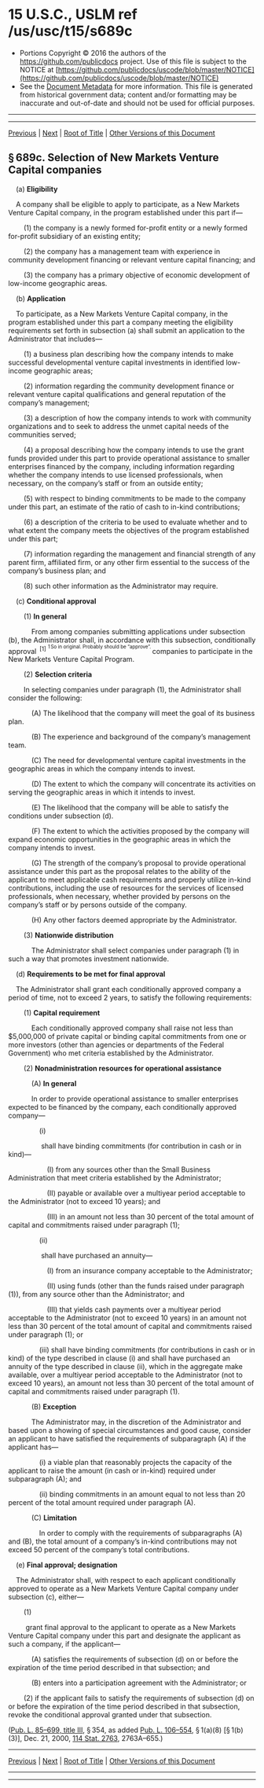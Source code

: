 ---
---

# 15 U.S.C., USLM ref /us/usc/t15/s689c

* Portions Copyright © 2016 the authors of the https://github.com/publicdocs project.
  Use of this file is subject to the NOTICE at [https://github.com/publicdocs/uscode/blob/master/NOTICE](https://github.com/publicdocs/uscode/blob/master/NOTICE)
* See the [Document Metadata](././../../../../../..//README.md) for more information.
  This file is generated from historical government data; content and/or formatting may be inaccurate and out-of-date and should not be used for official purposes.

----------
----------

[Previous](./../../../../../..//us/usc/t15/ch14B/schIII/ptB/m__us_usc_t15_s689b.md) | [Next](./../../../../../..//us/usc/t15/ch14B/schIII/ptB/m__us_usc_t15_s689d.md) | [Root of Title](./../../../../../../) | [Other Versions of this Document](https://publicdocs.github.io/go/links?ns=uslm&ref=%2Fus%2Fusc%2Ft15%2Fs689c)

## § 689c. Selection of New Markets Venture Capital companies

    (a) __Eligibility__ 

    A company shall be eligible to apply to participate, as a New Markets Venture Capital company, in the program established under this part if—

        (1) the company is a newly formed for-profit entity or a newly formed for-profit subsidiary of an existing entity;

        (2) the company has a management team with experience in community development financing or relevant venture capital financing; and

        (3) the company has a primary objective of economic development of low-income geographic areas.

    (b) __Application__ 

    To participate, as a New Markets Venture Capital company, in the program established under this part a company meeting the eligibility requirements set forth in subsection (a) shall submit an application to the Administrator that includes—

        (1) a business plan describing how the company intends to make successful developmental venture capital investments in identified low-income geographic areas;

        (2) information regarding the community development finance or relevant venture capital qualifications and general reputation of the company’s management;

        (3) a description of how the company intends to work with community organizations and to seek to address the unmet capital needs of the communities served;

        (4) a proposal describing how the company intends to use the grant funds provided under this part to provide operational assistance to smaller enterprises financed by the company, including information regarding whether the company intends to use licensed professionals, when necessary, on the company’s staff or from an outside entity;

        (5) with respect to binding commitments to be made to the company under this part, an estimate of the ratio of cash to in-kind contributions;

        (6) a description of the criteria to be used to evaluate whether and to what extent the company meets the objectives of the program established under this part;

        (7) information regarding the management and financial strength of any parent firm, affiliated firm, or any other firm essential to the success of the company’s business plan; and

        (8) such other information as the Administrator may require.

    (c) __Conditional approval__ 

        (1) __In general__ 

            From among companies submitting applications under subsection (b), the Administrator shall, in accordance with this subsection, conditionally approval  <sup>\[1\]</sup>  <sup><sup> 1 So in original. Probably should be “approve”. </sup></sup>  companies to participate in the New Markets Venture Capital Program.

        (2) __Selection criteria__ 

        In selecting companies under paragraph (1), the Administrator shall consider the following:

            (A) The likelihood that the company will meet the goal of its business plan.

            (B) The experience and background of the company’s management team.

            (C) The need for developmental venture capital investments in the geographic areas in which the company intends to invest.

            (D) The extent to which the company will concentrate its activities on serving the geographic areas in which it intends to invest.

            (E) The likelihood that the company will be able to satisfy the conditions under subsection (d).

            (F) The extent to which the activities proposed by the company will expand economic opportunities in the geographic areas in which the company intends to invest.

            (G) The strength of the company’s proposal to provide operational assistance under this part as the proposal relates to the ability of the applicant to meet applicable cash requirements and properly utilize in-kind contributions, including the use of resources for the services of licensed professionals, when necessary, whether provided by persons on the company’s staff or by persons outside of the company.

            (H) Any other factors deemed appropriate by the Administrator.

        (3) __Nationwide distribution__ 

            The Administrator shall select companies under paragraph (1) in such a way that promotes investment nationwide.

    (d) __Requirements to be met for final approval__ 

    The Administrator shall grant each conditionally approved company a period of time, not to exceed 2 years, to satisfy the following requirements:

        (1) __Capital requirement__ 

            Each conditionally approved company shall raise not less than $5,000,000 of private capital or binding capital commitments from one or more investors (other than agencies or departments of the Federal Government) who met criteria established by the Administrator.

        (2) __Nonadministration resources for operational assistance__ 

            (A) __In general__ 

            In order to provide operational assistance to smaller enterprises expected to be financed by the company, each conditionally approved company—

                (i)

                 shall have binding commitments (for contribution in cash or in kind)—

                    (I) from any sources other than the Small Business Administration that meet criteria established by the Administrator;

                    (II) payable or available over a multiyear period acceptable to the Administrator (not to exceed 10 years); and

                    (III) in an amount not less than 30 percent of the total amount of capital and commitments raised under paragraph (1);

                (ii)

                 shall have purchased an annuity—

                    (I) from an insurance company acceptable to the Administrator;

                    (II) using funds (other than the funds raised under paragraph (1)), from any source other than the Administrator; and

                    (III) that yields cash payments over a multiyear period acceptable to the Administrator (not to exceed 10 years) in an amount not less than 30 percent of the total amount of capital and commitments raised under paragraph (1); or

                (iii) shall have binding commitments (for contributions in cash or in kind) of the type described in clause (i) and shall have purchased an annuity of the type described in clause (ii), which in the aggregate make available, over a multiyear period acceptable to the Administrator (not to exceed 10 years), an amount not less than 30 percent of the total amount of capital and commitments raised under paragraph (1).

            (B) __Exception__ 

            The Administrator may, in the discretion of the Administrator and based upon a showing of special circumstances and good cause, consider an applicant to have satisfied the requirements of subparagraph (A) if the applicant has—

                (i) a viable plan that reasonably projects the capacity of the applicant to raise the amount (in cash or in-kind) required under subparagraph (A); and

                (ii) binding commitments in an amount equal to not less than 20 percent of the total amount required under paragraph (A).

            (C) __Limitation__ 

                In order to comply with the requirements of subparagraphs (A) and (B), the total amount of a company’s in-kind contributions may not exceed 50 percent of the company’s total contributions.

    (e) __Final approval; designation__ 

    The Administrator shall, with respect to each applicant conditionally approved to operate as a New Markets Venture Capital company under subsection (c), either—

        (1)

         grant final approval to the applicant to operate as a New Markets Venture Capital company under this part and designate the applicant as such a company, if the applicant—

            (A) satisfies the requirements of subsection (d) on or before the expiration of the time period described in that subsection; and

            (B) enters into a participation agreement with the Administrator; or

        (2) if the applicant fails to satisfy the requirements of subsection (d) on or before the expiration of the time period described in that subsection, revoke the conditional approval granted under that subsection.

([Pub. L. 85–699, title III][/us/pl/85/699/tIII], § 354, as added [Pub. L. 106–554][/us/pl/106/554], § 1(a)(8) \[§ 1(b)(3)\], Dec. 21, 2000, [114 Stat. 2763][/us/stat/114/2763], 2763A–655.)

----------

[Previous](./../../../../../..//us/usc/t15/ch14B/schIII/ptB/m__us_usc_t15_s689b.md) | [Next](./../../../../../..//us/usc/t15/ch14B/schIII/ptB/m__us_usc_t15_s689d.md) | [Root of Title](./../../../../../../) | [Other Versions of this Document](https://publicdocs.github.io/go/links?ns=uslm&ref=%2Fus%2Fusc%2Ft15%2Fs689c)

----------
----------

[/us/pl/85/699/tIII]: https://publicdocs.github.io/go/links?ns=uslm&ref=%2Fus%2Fpl%2F85%2F699%2FtIII
[/us/pl/106/554]: https://publicdocs.github.io/go/links?ns=uslm&ref=%2Fus%2Fpl%2F106%2F554
[/us/stat/114/2763]: https://publicdocs.github.io/go/links?ns=uslm&ref=%2Fus%2Fstat%2F114%2F2763


